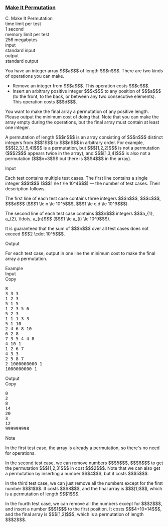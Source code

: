 <h3><a href="https://codeforces.com/contest/1810/problem/C" target="_blank" rel="noopener noreferrer">Make It Permutation</a></h3>

<div class="header"><div class="title">C. Make It Permutation</div><div class="time-limit"><div class="property-title">time limit per test</div>1 second</div><div class="memory-limit"><div class="property-title">memory limit per test</div>256 megabytes</div><div class="input-file input-standard"><div class="property-title">input</div>standard input</div><div class="output-file output-standard"><div class="property-title">output</div>standard output</div></div><div><p>You have an integer array $$$a$$$ of length $$$n$$$. There are two kinds of operations you can make.</p><ul> <li> Remove an integer from $$$a$$$. This operation costs $$$c$$$.</li><li> Insert an arbitrary positive integer $$$x$$$ to any position of $$$a$$$ (to the front, to the back, or between any two consecutive elements). This operation costs $$$d$$$.</li></ul><p>You want to make the final array a permutation of <span class="tex-font-style-bf">any</span> positive length. Please output the minimum cost of doing that. Note that you can make the array empty during the operations, but the final array must contain at least one integer.</p><p>A permutation of length $$$n$$$ is an array consisting of $$$n$$$ distinct integers from $$$1$$$ to $$$n$$$ in arbitrary order. For example, $$$[2,3,1,5,4]$$$ is a permutation, but $$$[1,2,2]$$$ is not a permutation ($$$2$$$ appears twice in the array), and $$$[1,3,4]$$$ is also not a permutation ($$$n=3$$$ but there is $$$4$$$ in the array).</p></div><div class="input-specification"><div class="section-title">Input</div><p>Each test contains multiple test cases. The first line contains a single integer $$$t$$$ ($$$1 \le t \le 10^4$$$) — the number of test cases. Their description follows.</p><p>The first line of each test case contains three integers $$$n$$$, $$$c$$$, $$$d$$$ ($$$1 \le n \le 10^5$$$, $$$1 \le c,d \le 10^9$$$).</p><p>The second line of each test case contains $$$n$$$ integers $$$a_{1}, a_{2}, \ldots, a_{n}$$$ ($$$1 \le a_{i} \le 10^9$$$).</p><p>It is guaranteed that the sum of $$$n$$$ over all test cases does not exceed $$$2 \cdot 10^5$$$.</p></div><div class="output-specification"><div class="section-title">Output</div><p>For each test case, output in one line the minimum cost to make the final array a permutation.</p></div><div class="sample-tests"><div class="section-title">Example</div><div class="sample-test"><div class="input"><div class="title">Input<div title="Copy" data-clipboard-target="#id007025226335059548" id="id0044583807761433303" class="input-output-copier">Copy</div></div><pre id="id007025226335059548"><div class="test-example-line test-example-line-even test-example-line-0">8</div><div class="test-example-line test-example-line-odd test-example-line-1">3 3 3</div><div class="test-example-line test-example-line-odd test-example-line-1">1 2 3</div><div class="test-example-line test-example-line-even test-example-line-2">5 1 5</div><div class="test-example-line test-example-line-even test-example-line-2">1 2 3 5 6</div><div class="test-example-line test-example-line-odd test-example-line-3">5 2 3</div><div class="test-example-line test-example-line-odd test-example-line-3">1 1 1 3 3</div><div class="test-example-line test-example-line-even test-example-line-4">5 1 10</div><div class="test-example-line test-example-line-even test-example-line-4">2 4 6 8 10</div><div class="test-example-line test-example-line-odd test-example-line-5">6 2 8</div><div class="test-example-line test-example-line-odd test-example-line-5">7 3 5 4 4 8</div><div class="test-example-line test-example-line-even test-example-line-6">4 10 1</div><div class="test-example-line test-example-line-even test-example-line-6">1 2 6 7</div><div class="test-example-line test-example-line-odd test-example-line-7">4 3 3</div><div class="test-example-line test-example-line-odd test-example-line-7">2 5 8 7</div><div class="test-example-line test-example-line-even test-example-line-8">2 1000000000 1</div><div class="test-example-line test-example-line-even test-example-line-8">1000000000 1</div></pre></div><div class="output"><div class="title">Output<div title="Copy" data-clipboard-target="#id007755068575443902" id="id005351119322452694" class="input-output-copier">Copy</div></div><pre id="id007755068575443902">0
2
8
14
20
3
12
999999998
</pre></div></div></div><div class="note"><div class="section-title">Note</div><p>In the first test case, the array is already a permutation, so there's no need for operations.</p><p>In the second test case, we can remove numbers $$$5$$$, $$$6$$$ to get the permutation $$$[1,2,3]$$$ in cost $$$2$$$. Note that we can also get a permutation by inserting a number $$$4$$$, but it costs $$$5$$$.</p><p>In the third test case, we can just remove all the numbers except for the first number $$$1$$$. It costs $$$8$$$, and the final array is $$$[1]$$$, which is a permutation of length $$$1$$$.</p><p>In the fourth test case, we can remove all the numbers except for $$$2$$$, and insert a number $$$1$$$ to the first position. It costs $$$4+10=14$$$, and the final array is $$$[1,2]$$$, which is a permutation of length $$$2$$$.</p></div>
